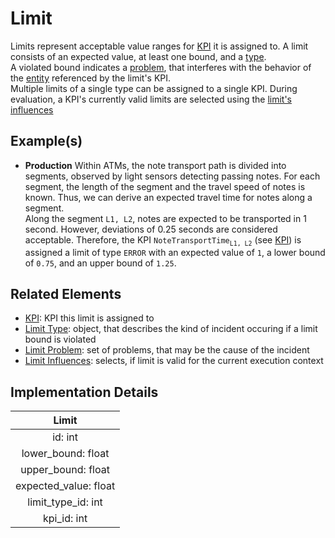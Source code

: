 # Limit
Limits represent acceptable value ranges for [KPI](kpi.md) it is assigned to. A limit consists of an expected value, at least one bound, and a [type](limitType.md).  
A violated bound indicates a [problem](problem.md), that interferes with the behavior of the [entity](entity.md) referenced by the limit's KPI.  
Multiple limits of a single type can be assigned to a single KPI. During evaluation, a KPI's currently valid limits are selected using the [limit's influences](limitInfluences.md)

## Example(s)
* **Production**
  Within ATMs, the note transport path is divided into segments, observed by light sensors detecting passing notes. For each segment, the length of the segment and the travel speed of notes is known. Thus, we can derive an expected travel time for notes along a segment.  
  Along the segment `L1, L2`, notes are expected to be transported in 1 second. However, deviations of 0.25 seconds are considered acceptable. Therefore, the KPI `NoteTransportTime`<sub>`L1, L2`</sub> (see [KPI](kpi.md)) is assigned a limit of type `ERROR` with an expected value of `1`, a lower bound of `0.75`, and an upper bound of `1.25`.

## Related Elements
* [KPI](kpi.md): KPI this limit is assigned to
* [Limit Type](limitType.md): object, that describes the kind of incident occuring if a limit bound is violated 
* [Limit Problem](problem.md): set of problems, that may be the cause of the incident
* [Limit Influences](limitInfluences.md): selects, if limit is valid for the current execution context

## Implementation Details
|**Limit**|
|:---:|
|id: int|
|lower_bound: float|
|upper_bound: float|
|expected_value: float|
|limit_type_id: int|
|kpi_id: int|